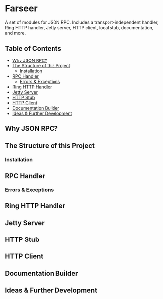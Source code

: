 # Farseer

A set of modules for JSON RPC. Includes a transport-independent handler, Ring
HTTP handler, Jetty server, HTTP client, local stub, documentation, and more.

## Table of Contents

<!-- toc -->

- [Why JSON RPC?](#why-json-rpc)
- [The Structure of this Project](#the-structure-of-this-project)
  * [Installation](#installation)
- [RPC Handler](#rpc-handler)
  * [Errors & Exceptions](#errors--exceptions)
- [Ring HTTP Handler](#ring-http-handler)
- [Jetty Server](#jetty-server)
- [HTTP Stub](#http-stub)
- [HTTP Client](#http-client)
- [Documentation Builder](#documentation-builder)
- [Ideas & Further Development](#ideas--further-development)

<!-- tocstop -->

## Why JSON RPC?

## The Structure of this Project

### Installation

## RPC Handler

### Errors & Exceptions

## Ring HTTP Handler

## Jetty Server

## HTTP Stub

## HTTP Client

## Documentation Builder

## Ideas & Further Development

